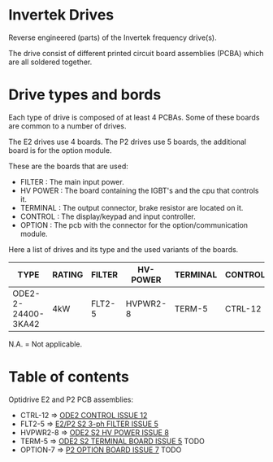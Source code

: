 # Invertek Drives

Reverse engineered (parts) of the Invertek frequency drive(s).

The drive consist of different printed circuit board assemblies (PCBA)
 which are all soldered together.

# Drive types and bords

Each type of drive is composed of at least 4 PCBAs. Some of these boards
 are common to a number of drives.
 
The E2 drives use 4 boards.
The P2 drives use 5 boards, the additional board is for the option module. 
 
These are the boards that are used:

* FILTER : The main input power.
* HV POWER : The board containing the IGBT's and the cpu that controls it.
* TERMINAL : The output connector, brake resistor are located on it.
* CONTROL : The display/keypad and input controller.
* OPTION : The pcb with the connector for the option/communication module. 
 
Here a list of drives and its type and the used variants of the boards.

| TYPE               | RATING | FILTER | HV-POWER | TERMINAL | CONTROL | OPTION |
|--------------------|--------|--------|----------|----------|---------|--------|
| ODE2-2-24400-3KA42 | 4kW    | FLT2-5 | HVPWR2-8 | TERM-5   | CTRL-12 | N.A.   |


N.A. = Not applicable.

# Table of contents

Optidrive E2 and P2 PCB assemblies:

* CTRL-12 => [ODE2 CONTROL ISSUE 12](ode2-control-issue-12/readme.md)
* FLT2-5 => [E2/P2 S2 3-ph FILTER ISSUE 5](e2-p2-s2-filter-issue-5/readme.md)
* HVPWR2-8 => [ODE2 S2 HV POWER ISSUE 8](ode2-s2-hv-power-issue-8/readme.md)
* TERM-5 => [ODE2 S2 TERMINAL BOARD ISSUE 5](todo.txt) TODO
* OPTION-7 => [P2 OPTION BOARD ISSUE 7](todo.txt) TODO
